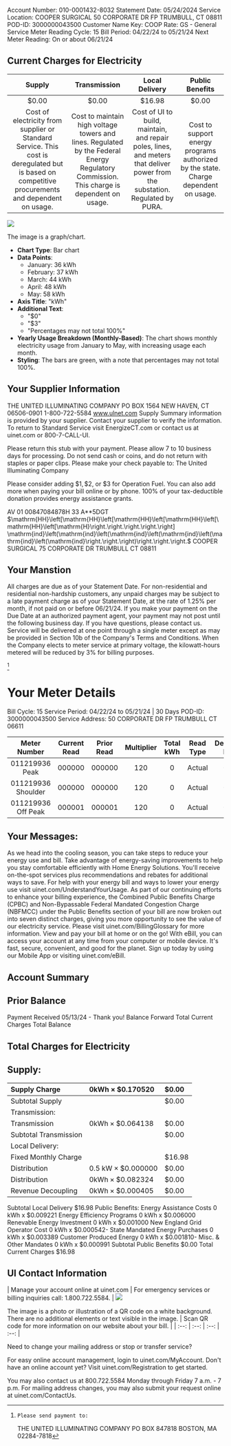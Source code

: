 Account Number: 010-0001432-8032
Statement Date: 05/24/2024
Service Location: COOPER SURGICAL
50 CORPORATE DR FP
TRUMBULL, CT 08811
POD-ID: 3000000043500
Customer Name Key: COOP
Rate: GS - General Service
Meter Reading Cycle: 15
Bill Period: 04/22/24 to 05/21/24
Next Meter Reading: On or about 06/21/24

## Current Charges for Electricity

| Supply | Transmission | Local Delivery | Public Benefits |
| :--: | :--: | :--: | :--: |
| $\$ 0.00$ | $\$ 0.00$ | $\$ 16.98$ | $\$ 0.00$ |
| Cost of electricity from supplier or Standard Service. This cost is deregulated but is based on competitive procurements and dependent on usage. | Cost to maintain high voltage towers and lines. Regulated by the Federal Energy Regulatory Commission. This charge is dependent on usage. | Cost of UI to build, maintain, and repair poles, lines, and meters that deliver power from the substation. Regulated by PURA. | Cost to support energy programs authorized by the state. Charge dependent on usage. |

![](images/img-0.jpeg)

The image is a graph/chart.

- **Chart Type**: Bar chart
- **Data Points**:
  - January: 36 kWh
  - February: 37 kWh
  - March: 44 kWh
  - April: 48 kWh
  - May: 58 kWh
- **Axis Title**: "kWh"
- **Additional Text**: 
  - "$0"
  - "$3"
  - "Percentages may not total 100%"
- **Yearly Usage Breakdown (Monthly-Based)**: The chart shows monthly electricity usage from January to May, with increasing usage each month.
- **Styling**: The bars are green, with a note that percentages may not total 100%.

## Your Supplier Information

THE UNITED ILLUMINATING COMPANY
PO BOX 1564
NEW HAVEN, CT 06506-0901
1-800-722-5584
www.ulnet.com
Supply Summary information is provided by your supplier. Contact your supplier to verify the information. To return to Standard Service visit EnergizeCT.com or contact us at uinet.com or 800-7-CALL-UI.

Please return this stub with your payment. Please allow 7 to 10 business days for processing. Do not send cash or coins, and do not return with staples or paper clips. Please make your check payable to: The United Illuminating Company

Please consider adding $\$ 1, \$ 2$, or $\$ 3$ for Operation Fuel. You can also add more when paying your bill online or by phone. 100\% of your tax-deductible donation provides energy assistance grants.

AV 01 00847084878H 33 A**5DGT
$\mathrm{HH}\left[\mathrm{HH}\left[\mathrm{HH}\left[\mathrm{HH}\left[\mathrm{HH}\left[\mathrm{H}\right.\right.\right.\right.\right] \mathrm{ind}\left(\mathrm{ind}\left(\mathrm{ind}\left(\mathrm{ind}\left(\mathrm{ind}\left(\mathrm{ind}\right.\right.\right)\right.\right.\right.$
COOPER SURGICAL
75 CORPORATE DR
TRUMBULL CT 08811

## Your Manstion

All charges are due as of your Statement Date. For non-residential and residential non-hardship customers, any unpaid charges may be subject to a late payment charge as of your Statement Date, at the rate of $1.25 \%$ per month, if not paid on or before 06/21/24. If you make your payment on the Due Date at an authorized payment agent, your payment may not post until the following business day. If you have questions, please contact us.
Service will be delivered at one point through a single meter except as may be provided in Section 10b of the Company's Terms and Conditions. When the Company elects to meter service at primary voltage, the kilowatt-hours metered will be reduced by $3 \%$ for billing purposes.

[^0]
[^0]:    Please send payment to:

    THE UNITED ILLUMINATING COMPANY
    PO BOX 847818
    BOSTON, MA 02284-7818

# Your Meter Details 

Bill Cycle: 15
Service Period: 04/22/24 to 05/21/24 | 30 Days
POD-ID: 3000000043500
Service Address: 50 CORPORATE DR FP TRUMBULL CT 06611

| Meter <br> Number | Current <br> Read | Prior <br> Read | Multiplier | Total <br> kWh | Read <br> Type | Demand <br> kW |
| :--: | :--: | :--: | :--: | :--: | :--: | :--: |
| 011219936 Peak | 000000 | 000000 | 120 | 0 | Actual | 0.0 |
| 011219936 Shoulder | 000000 | 000000 | 120 | 0 | Actual | 0.0 |
| 011219936 Off Peak | 000001 | 000001 | 120 | 0 | Actual | 0.5 |

## Your Messages:

As we head into the cooling season, you can take steps to reduce your energy use and bill. Take advantage of energy-saving improvements to help you stay comfortable efficiently with Home Energy Solutions. You'll receive on-the-spot services plus recommendations and rebates for additional ways to save. For help with your energy bill and ways to lower your energy use visit uinet.com/UnderstandYourUsage.
As part of our continuing efforts to enhance your billing experience, the Combined Public Benefits Charge (CPBC) and Non-Bypassable Federal Mandated Congestion Charge (NBFMCC) under the Public Benefits section of your bill are now broken out into seven distinct charges, giving you more opportunity to see the value of our electricity service. Please visit uinet.com/BillingGlossary for more information.
View and pay your bill at home or on the go! With eBill, you can access your account at any time from your computer or mobile device. It's fast, secure, convenient, and good for the planet. Sign up today by using our Mobile App or visiting uinet.com/eBill.

## Account Summary

## Prior Balance

Payment Received 05/13/24 - Thank you!
Balance Forward
Total Current Charges
Total Balance

## Total Charges for Electricity

## Supply:

| Supply Charge | $0 \mathrm{kWh} \times \$ 0.170520$ | $\$ 0.00$ |
| :-- | :-- | :-- |
| Subtotal Supply |  | $\$ 0.00$ |
| Transmission: |  |  |
| Transmission | $0 \mathrm{kWh} \times \$ 0.064138$ | $\$ 0.00$ |
| Subtotal Transmission |  | $\$ 0.00$ |
| Local Delivery: |  |  |
| Fixed Monthly Charge |  | $\$ 16.98$ |
| Distribution | $0.5 \mathrm{~kW} \times \$ 0.000000$ | $\$ 0.00$ |
| Distribution | $0 \mathrm{kWh} \times \$ 0.082324$ | $\$ 0.00$ |
| Revenue Decoupling | $0 \mathrm{kWh} \times \$ 0.000405$ | $\$ 0.00$ |

Subtotal Local Delivery \$16.98
Public Benefits:
Energy Assistance Costs 0 kWh x \$0.009221
Energy Efficiency Programs 0 kWh x \$0.006000
Renevable Energy Investment 0 kWh x \$0.001000
New England Grid Operator Cost 0 kWh x \$0.000542-
State Mandated Energy Purchases 0 kWh x \$0.003389
Customer Produced Energy 0 kWh x \$0.001810-
Misc. \& Other Mandates 0 kWh x \$0.000991
Subtotal Public Benefits \$0.00
Total Current Charges \$16.98

## UI Contact Information

| Manage your account online at uinet.com | For emergency services or billing inquiries call: $1.800 .722 .5584$. | ![](images/img-1.jpeg)

The image is a photo or illustration of a QR code on a white background. There are no additional elements or text visible in the image. | Scan QR code for more information on our website about your bill. |
| :--: | :--: | :--: | :--: |

Need to change your mailing address or stop or transfer service?

For easy online account management, login to uinet.com/MyAccount. Don't have an online account yet? Visit uinet.com/Registration to get started.

You may also contact us at 800.722.5584 Monday through Friday 7 a.m. - 7 p.m.
For mailing address changes, you may also submit your request online at uinet.com/ContactUs.

